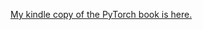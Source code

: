[My kindle copy of the PyTorch book is here.](https://read.amazon.com/?asin=B09781R4PM&ref_=kwl_kr_iv_rec_1)